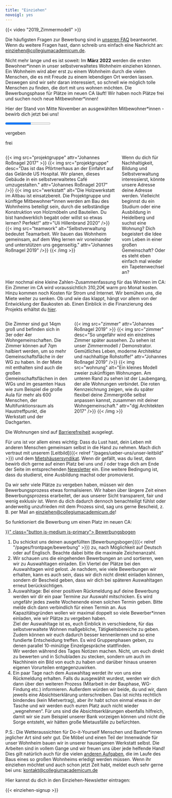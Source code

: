 ```yaml
---
title: "Einziehen"
novoigl: yes
---
```


{{< video "2019_Zimmermodell" >}}

Die häufigsten Fragen zur Bewerbung sind in [unseren FAQ](/faq) beantwortet. Wenn du weitere Fragen hast, dann schreib uns einfach eine Nachricht an: einziehen@collegiumacademicum.de.

Nicht mehr lange und es ist soweit: Im **März 2022** werden die ersten Bewohner\*innen in unser selbstverwaltetes Wohnheim einziehen können. Ein Wohnheim wird aber erst zu einem Wohnheim durch die vielen Menschen, die es mit Freude zu einem lebendigen Ort werden lassen. Deswegen sind wir sehr daran interessiert, so schnell wie möglich tolle Menschen zu finden, die dort mit uns wohnen möchten. Die Bewerbungsphase für Plätze im neuen CA läuft! Wir haben noch Plätze frei und suchen noch neue Mitbewohner*innen!

Hier der Stand von Mitte November an ausgewählten Mitbewohner*innen - bewirb dich jetzt bei uns!
<div class="progress-wrapperEinzug">
  <progress class="progress is-large is-primary" value="100" max="176"></progress>
  <p class="progress-value has-text-white" style="--progressing: 100;">vergeben</p>
  <p class="progress-value " style="--progressing: 256;">frei</p>
</div>
<div class="columns" style="margin-top: 2em;">
    <div class="column">
    {{< img src="projektgruppe" attr="Johannes Roßnagel 2017" >}}
        {{< img src="projektgruppe" desc="Das ist das Pförtnerhaus an der Einfahrt auf das Gelände US Hospital. Wir planen, dieses Gebäude in ein selbstverwaltetes Café umzugestalten." attr="Johannes Roßnagel 2017" />}}
        {{< img src="werkstatt" alt="Die Holzwerkstatt im Altbau ist einsatzbereit. Die Projektgruppe und künftige Mitbewohner*innen werden am Bau des Wohnheims beteiligt sein, durch die selbständige Konstruktion von Holzmöbeln und Bauteilen. Du bist handwerklich begabt oder willst so etwas lernen? Perfekt!" attr="Uli Hillenbrand 2020" />}}
        {{< img src="teamwork" alt="Selbstverwaltung bedeutet Teamarbeit. Wir bauen das Wohnheim gemeinsam, auf dem Weg lernen wir voneinander und unterstützen uns gegenseitig." attr="Johannes Roßnagel 2019" />}}
    {{< /img >}}
    </div>
    <div class="column">
        Wenn du dich für Nachhaltigkeit, Bildung und Selbstverwaltung interessierst, könnte unsere Adresse deine Adresse werden. Vielleicht beginnst du ein Studium oder eine Ausbildung in Heidelberg und suchst eine Wohnung? Dich begeistert die Idee vom Leben in einer großen Gemeinschaft? Oder es steht eben einfach mal wieder ein Tapetenwechsel an?
    </div>
</div>

Hier nochmal eine kleine Zahlen-Zusammenfassung für das Wohnen im CA: Ein Zimmer im CA wird voraussichtlich 310,20€ warm pro Monat kosten. Hinzu kommen noch Kosten für Strom und Internet. Wir bemühen uns, die Miete weiter zu senken. Ob und wie das klappt, hängt vor allem von der Entwicklung der Baukosten ab. Einen Einblick in die Finanzierung des Projekts erhältst du [hier](/finanzierung).

<div class="columns" style="margin-top: 2em;">
    <div class="column">
        Die Zimmer sind gut 14qm groß und befinden sich in 3er oder 4er Wohngemeinschaften. Die Zimmer können auf 7qm halbiert werden, um so mehr Gemeinschaftsfläche in der WG zu haben. In der Miete mit enthalten sind auch die großen Gemeinschaftsflächen in den WGs und im gesamten Haus wie zum Beispiel die große Aula für mehr als 600 Menschen, der Multifunktionsraum als Haustreffpunkt, die Werkstatt und der Dachgarten.
    </div>
    <div class="column">
        {{< img src="zimmer" attr="Johannes Roßnagel 2019" >}}
            {{< img src="zimmer" desc="So ungefähr wird ein einzelnes Zimmer später aussehen. Zu sehen ist unser Zimmermodell / Demonstrator. Gemütliches Leben, moderne Architektur und nachhaltige Rohstoffe!" attr="Johannes Roßnagel 2019" />}}
            {{< img src="wohnung" alt="Ein kleines Modell zweier zukünftigen Wohnungen. Am unteren Rand zu sehen ist der Laubengang, der alle Wohnungen verbindet. Die roten Kennzeichnung zeigen, wie du später flexibel deine Zimmergröße selbst anpassen kannst, zusammen mit deiner Wohngemeinschaft." attr="dgj Architekten 2017" />}}
        {{< /img >}}
    </div>
</div>

Die Wohnungen sind auf <a href="/barrierefreiheit">Barrierefreiheit</a> ausgelegt.

Für uns ist vor allem eines wichtig: Dass du Lust hast, dein Leben mit anderen Menschen gemeinsam selbst in die Hand zu nehmen. Mach dich vertraut mit unserem [Leitbild]({{< relref "/pages/ueber-uns/unser-leitbild" >}}) und dem [Mietshäusersyndikat](https://www.syndikat.org/). Wenn dir gefällt, was du liest, dann bewirb dich gerne auf einen Platz bei uns und / oder trage dich am Ende der Seite im entsprechenden [Newsletter](#einziehen_form) ein.
Eine weitere Bedingung ist, dass du studierst, eine Ausbildung machst oder promovierst.

Da wir sehr viele Plätze zu vergeben haben, müssen wir den Bewerbungsprozess etwas formalisieren. Wir haben über längere Zeit einen Bewerbungsprozess erarbeitet, der aus unserer Sicht transparent, fair und wenig exklusiv ist. Wenn du dich dadurch dennoch benachteiligt fühlst oder anderweitig unzufrieden mit dem Prozess sind, sag uns gerne Bescheid, z. B. per Mail an einziehen@collegiumacademicum.de!

So funktioniert die Bewerbung um einen Platz im neuen CA:

<div class="buttons is-centered">
    <a href="{{< relref "/pages/frontpage/bewerbung" >}}" class="button is-medium is-primary">
        <span class="icon">
            <i class="icon-home"></i>
        </span>
        <span>Bewerbungsbogen</span>
    </a>
</div>

1. Du schickst uns deinen ausgefüllten [Bewerbungsbogen]({{< relref "/pages/frontpage/bewerbung" >}}) zu, nach Möglichkeit auf Deutsch oder auf Englisch. Beachte dabei bitte die maximale Zeichenanzahl.
2. Wir schauen uns die eingehenden Bewerbungen an und sortieren, wen wir zu Auswahltagen einladen. Ein Viertel der Plätze bei den Auswahltagen wird gelost. Je nachdem, wie viele Bewerbungen wir erhalten, kann es auch sein, dass wir dich nicht direkt einladen können, sondern dir Bescheid geben, dass wir dich bei späteren Auswahltagen erneut berücksichtigen.
3. Auswahltage:
Bei einer positiven Rückmeldung auf deine Bewerbung werden wir dir ein paar Termine zur Auswahl mitschicken. Es wird ungefähr jedes zweite Wochenende einen solchen Termin geben. Bitte melde dich dann verbindlich für einen Termin an. Aus Kapazitätsgründen wollen wir maximal doppelt so viele Bewerber\*innen einladen, wie wir Plätze zu vergeben haben.<br>
Ziel der Auswahltage ist es, euch Einblick in verschiedene, für das selbstverwaltete Wohnen maßgebliche, Tätigkeitsbereiche zu geben. Zudem können wir euch dadurch besser kennenlernen und so eine fundierte Entscheidung treffen. Es wird Gruppenphasen geben, zu denen parallel 10-minütige Einzelgespräche stattfinden.<br>
Wir werden während des Tages Notizen machen. Nicht, um euch direkt zu bewerten und in Schubladen zu stecken, sondern um auch im Nachhinein ein Bild von euch zu haben und darüber hinaus unseren eigenen Vorurteilen entgegenzuwirken.
4. Ein paar Tage nach dem Auswahltag werdet ihr von uns eine Rückmeldung erhalten. Falls du ausgewählt wurdest, werden wir dich dann über den weiteren Prozess (Mitarbeit in der Bauphase, WG-Findung etc.) informieren. Außerdem würden wir beide, du und wir, dann jeweils eine Absichtserklärung unterschreiben. Das ist nichts rechtlich bindendes (kein Mietvertrag), aber ihr habt schon einmal etwas in der Tasche und wir werden euch euren Platz auch nicht wieder „wegnehmen“. Für uns sind die Absichtserklärungen ebenfalls hilfreich, damit wir sie zum Beispiel unserer Bank vorzeigen können und nicht die Sorge entsteht, wir hätten große Mietausfälle zu befürchten.

P.S.: Die Wetteraussichten für Do-it-Yourself Menschen und Bastler*innen jeglicher Art sind sehr gut. Die Möbel und einen Teil der Innenwände für unser Wohnheim bauen wir in unserer hauseigenen Werkstatt selbst. Die Arbeiten sind in vollem Gange und wir freuen uns über jede helfende Hand! Dies gilt natürlich auch für die vielen [anderen Aufgaben](/mach-mit), die im Laufe des Baus eines so großen Wohnheims erledigt werden müssen. Wenn ihr einziehen möchtet und auch schon jetzt Zeit habt, meldet euch sehr gerne bei uns: kontakt@collegiumacademicum.de

<p>Hier kannst du dich in den Einziehen-Newsletter eintragen:</p>

{{< einziehen-signup >}}
